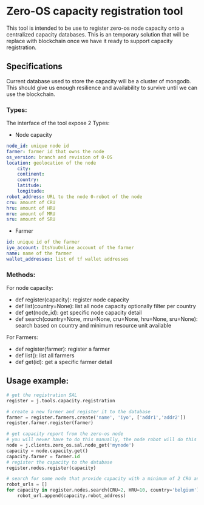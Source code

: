 # Zero-OS capacity registration tool

This tool is intended to be use to register zero-os node capacity onto a centralized capacity databases.
This is an temporary solution that will be replace with blockchain once we have it ready to support capacity registration.

## Specifications
Current database used to store the capacity will be a cluster of mongodb. This should give us enough resilience and availability to survive until we can use the blockchain.

### Types:
The interface of the tool expose 2 Types:

- Node capacity
```yaml
node_id: unique node id
farmer: farmer id that owns the node
os_version: branch and revision of 0-OS
location: geolocation of the node
    city: 
    continent:
    country: 
    latitude: 
    longitude:
robot_address: URL to the node 0-robot of the node
cru: amount of CRU
hru: amount of HRU
mru: amount of MRU
sru: amount of SRU

```
- Farmer
```yaml
id: unique id of the farmer
iyo_account: ItsYouOnline account of the farmer
name: name of the farmer
wallet_addresses: list of tf wallet addresses
```


### Methods:
For node capacity:
- def register(capacity): register node capacity
- def list(country=None): list all node capacity optionally filter per country
- def get(node_id): get specific node capacity detail
- def search(country=None, mru=None, cru=None, hru=None, sru=None): search based on country and minimum resource unit available

For Farmers:
- def register(farmer): register a farmer
- def list(): list all farmers
- def get(id): get a specific farmer detail

## Usage example:
```python
# get the registration SAL 
register = j.tools.capacity.registration

# create a new farmer and register it to the database
farmer = register.farmers.create('name', 'iyo', ['addr1','addr2'])
register.farmer.register(farmer)

# get capacity report from the zero-os node
# you will never have to do this manually, the node robot will do this for you
node = j.clients.zero_os.sal.node_get('mynode')
capacity = node.capacity.get()
capacity.farmer = farmer.id
# register the capacity to the database
register.nodes.register(capacity)

# search for some node that provide capacity with a minimum of 2 CRU and 10 HRU and located in belgium
robot_urls = []
for capacity in register.nodes.search(CRU=2, HRU=10, country='belgium'):
    robot_url.append(capacity.robot_address)
```